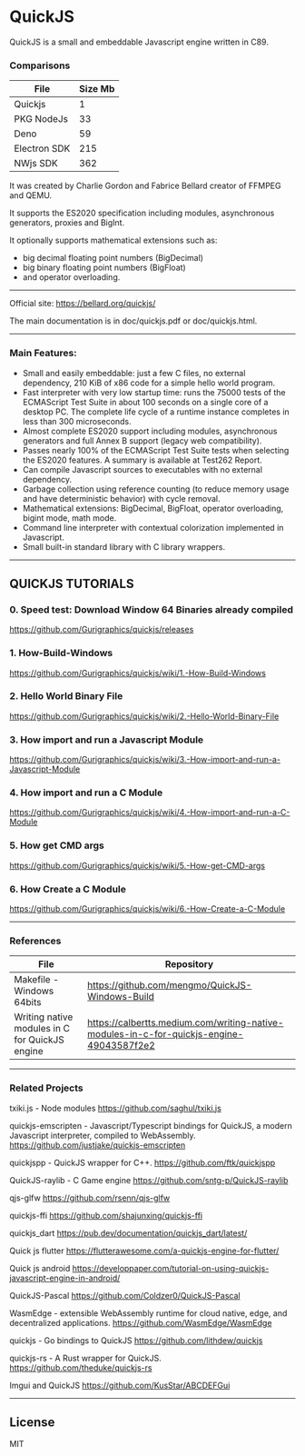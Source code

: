 # QuickJS

QuickJS is a small and embeddable Javascript engine written in C89. 

### Comparisons
| File |  Size Mb |
| ------ | ------ |
| Quickjs| 1 |
| PKG NodeJs  | 33 |
| Deno     | 59 |
| Electron SDK     | 215 |
| NWjs SDK     | 362 |


It was created by Charlie Gordon and Fabrice Bellard creator of FFMPEG and QEMU.

It supports the ES2020 specification including modules, asynchronous generators, proxies and BigInt.

It optionally supports mathematical extensions such as:
- big decimal floating point numbers (BigDecimal)
- big binary floating point numbers (BigFloat) 
- and operator overloading.

-----------

Official site: https://bellard.org/quickjs/

The main documentation is in doc/quickjs.pdf or doc/quickjs.html.

-----------
### Main Features:

- Small and easily embeddable: just a few C files, no external dependency, 210 KiB of x86 code for a simple hello world program.
- Fast interpreter with very low startup time: runs the 75000 tests of the ECMAScript Test Suite in about 100 seconds on a single core of a desktop PC. The complete life cycle of a runtime instance completes in less than 300 microseconds.
- Almost complete ES2020 support including modules, asynchronous generators and full Annex B support (legacy web compatibility).
- Passes nearly 100% of the ECMAScript Test Suite tests when selecting the ES2020 features. A summary is available at Test262 Report.
- Can compile Javascript sources to executables with no external dependency.
- Garbage collection using reference counting (to reduce memory usage and have deterministic behavior) with cycle removal.
- Mathematical extensions: BigDecimal, BigFloat, operator overloading, bigint mode, math mode.
- Command line interpreter with contextual colorization implemented in Javascript.
- Small built-in standard library with C library wrappers.


-----------

## QUICKJS TUTORIALS

### 0. Speed test: Download Window 64 Binaries already compiled
https://github.com/Gurigraphics/quickjs/releases

### 1. How-Build-Windows
https://github.com/Gurigraphics/quickjs/wiki/1.-How-Build-Windows

### 2. Hello World Binary File
https://github.com/Gurigraphics/quickjs/wiki/2.-Hello-World-Binary-File

### 3. How import and run a Javascript Module
https://github.com/Gurigraphics/quickjs/wiki/3.-How-import-and-run-a-Javascript-Module

### 4. How import and run a C Module
https://github.com/Gurigraphics/quickjs/wiki/4.-How-import-and-run-a-C-Module

### 5. How get CMD args
https://github.com/Gurigraphics/quickjs/wiki/5.-How-get-CMD-args

### 6. How Create a C Module
https://github.com/Gurigraphics/quickjs/wiki/6.-How-Create-a-C-Module

 
 
-----------

### References
| File |  Repository |
| ------ | ------ |
| Makefile - Windows 64bits | https://github.com/mengmo/QuickJS-Windows-Build |
| Writing native modules in C for QuickJS engine | https://calbertts.medium.com/writing-native-modules-in-c-for-quickjs-engine-49043587f2e2 |


-----------

### Related Projects

txiki.js - Node modules
https://github.com/saghul/txiki.js

quickjs-emscripten - Javascript/Typescript bindings for QuickJS, a modern Javascript interpreter, compiled to WebAssembly.
https://github.com/justjake/quickjs-emscripten

quickjspp - QuickJS wrapper for C++.
https://github.com/ftk/quickjspp

QuickJS-raylib - C Game engine
https://github.com/sntg-p/QuickJS-raylib

qjs-glfw
https://github.com/rsenn/qjs-glfw

quickjs-ffi
https://github.com/shajunxing/quickjs-ffi

quickjs_dart
https://pub.dev/documentation/quickjs_dart/latest/

Quick js flutter
https://flutterawesome.com/a-quickjs-engine-for-flutter/

Quick js android
https://developpaper.com/tutorial-on-using-quickjs-javascript-engine-in-android/

QuickJS-Pascal
https://github.com/Coldzer0/QuickJS-Pascal

WasmEdge - extensible WebAssembly runtime for cloud native, edge, and decentralized applications.
https://github.com/WasmEdge/WasmEdge

quickjs - Go bindings to QuickJS 
https://github.com/lithdew/quickjs

quickjs-rs - A Rust wrapper for QuickJS.
https://github.com/theduke/quickjs-rs

Imgui and QuickJS
https://github.com/KusStar/ABCDEFGui


-----------

## License
MIT



